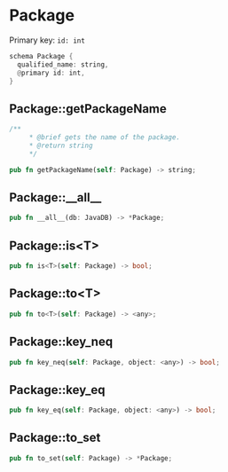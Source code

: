 # Package

Primary key: `id: int`

```rust
schema Package {
  qualified_name: string,
  @primary id: int,
}
```
## Package::getPackageName

```rust
/**
     * @brief gets the name of the package.
     * @return string 
     */
```
```rust
pub fn getPackageName(self: Package) -> string;
```
## Package::\_\_all\_\_

```rust
pub fn __all__(db: JavaDB) -> *Package;
```
## Package::is\<T\>

```rust
pub fn is<T>(self: Package) -> bool;
```
## Package::to\<T\>

```rust
pub fn to<T>(self: Package) -> <any>;
```
## Package::key\_neq

```rust
pub fn key_neq(self: Package, object: <any>) -> bool;
```
## Package::key\_eq

```rust
pub fn key_eq(self: Package, object: <any>) -> bool;
```
## Package::to\_set

```rust
pub fn to_set(self: Package) -> *Package;
```
